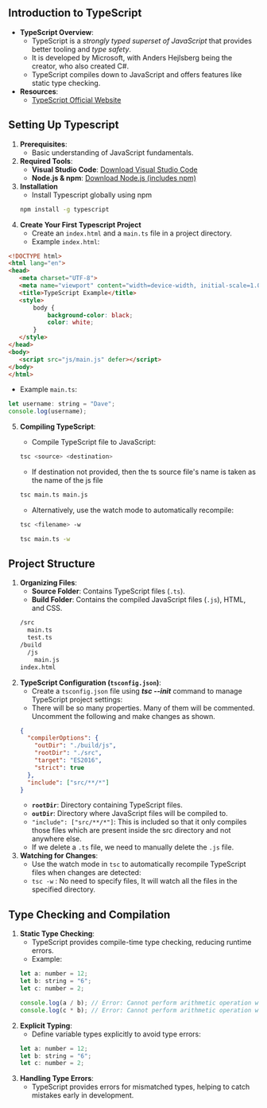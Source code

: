 ## Introduction to TypeScript
- **TypeScript Overview**:
    - TypeScript is a *strongly typed superset of JavaScript* that provides better tooling and *type safety*.
    - It is developed by Microsoft, with Anders Hejlsberg being the creator, who also created C#.
    - TypeScript compiles down to JavaScript and offers features like static type checking.
- **Resources**:    
    - [TypeScript Official Website](https://www.typescriptlang.org)

## Setting Up Typescript
1. **Prerequisites**:
	- Basic understanding of JavaScript fundamentals.
2. **Required Tools**:
	- **Visual Studio Code**: [Download Visual Studio Code](https://code.visualstudio.com)
	- **Node.js & npm**: [Download Node.js (includes npm)](https://nodejs.org)
3. **Installation**
	- Install Typescript globally using npm
	```bash
	npm install -g typescript
	```
4. **Create Your First Typescript Project**
   - Create an `index.html` and a `main.ts` file in a project directory.
   - Example `index.html`:
 ```html
<!DOCTYPE html>
<html lang="en">
<head>
    <meta charset="UTF-8">
    <meta name="viewport" content="width=device-width, initial-scale=1.0">
    <title>TypeScript Example</title>
    <style>
        body {
            background-color: black;
            color: white;
        }
    </style>
</head>
<body>
    <script src="js/main.js" defer></script>
</body>
</html>
 ```
 - Example `main.ts`:
```js
let username: string = "Dave";
console.log(username);
```

5. **Compiling TypeScript**:
	- Compile TypeScript file to JavaScript:
	```bash
	tsc <source> <destination>
    ```
    - If destination not provided, then the ts source file's name is taken as the name of the js file
	```bash
	tsc main.ts main.js
    ```

    - Alternatively, use the watch mode to automatically recompile:
	```bash
	tsc <filename> -w
	```
	
	```bash
	tsc main.ts -w
	```

## Project Structure
1. **Organizing Files**:
	- **Source Folder**: Contains TypeScript files (`.ts`).
	- **Build Folder**: Contains the compiled JavaScript files (`.js`), HTML, and CSS.
	```bash
	/src
	  main.ts
	  test.ts
	/build
	  /js
	    main.js
    index.html
	```
2. **TypeScript Configuration (`tsconfig.json`)**:
	- Create a `tsconfig.json` file using  ***tsc --init***  command to manage TypeScript project settings:
	- There will be so many properties. Many of them will be commented. Uncomment the following and make changes as shown.
	```json
	{
	  "compilerOptions": {
	    "outDir": "./build/js",
	    "rootDir": "./src",
	    "target": "ES2016",
	    "strict": true
	  },
	  "include": ["src/**/*"]
	}
	```
	- **`rootDir`**: Directory containing TypeScript files.
	- **`outDir`**: Directory where JavaScript files will be compiled to.
	- `"include": ["src/**/*"]`: This is included so that it only compiles those files which are present inside the src directory and not anywhere else.
	- If we delete a `.ts` file, we need to manually delete the `.js` file.
1. **Watching for Changes**:
	- Use the watch mode in `tsc` to automatically recompile TypeScript files when changes are detected:
	- `tsc -w` : No need to specify files, It will watch all the files in the specified directory.
## Type Checking and Compilation
1. **Static Type Checking**:
	-  TypeScript provides compile-time type checking, reducing runtime errors.
	- Example:
	```js
	let a: number = 12;
	let b: string = "6";
	let c: number = 2;
	
	console.log(a / b); // Error: Cannot perform arithmetic operation with a number and string
	console.log(c * b); // Error: Cannot perform arithmetic operation with a number and string
	```
2. **Explicit Typing**:
	- Define variable types explicitly to avoid type errors:
	```js
	let a: number = 12;
	let b: string = "6";
	let c: number = 2;
	```
1. **Handling Type Errors**:
	- TypeScript provides errors for mismatched types, helping to catch mistakes early in development.